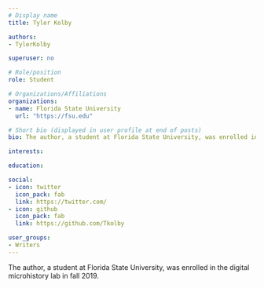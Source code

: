 ```yaml
---
# Display name
title: Tyler Kolby

authors:
- TylerKolby

superuser: no

# Role/position
role: Student

# Organizations/Affiliations
organizations:
- name: Florida State University
  url: "https://fsu.edu"

# Short bio (displayed in user profile at end of posts)
bio: The author, a student at Florida State University, was enrolled in the digital microhistory lab in fall 2019.

interests:

education:

social:
- icon: twitter
  icon_pack: fab
  link: https://twitter.com/
- icon: github
  icon_pack: fab
  link: https://github.com/Tkolby

user_groups:
- Writers
---
```

The author, a student at Florida State University, was enrolled in the digital microhistory lab in fall 2019.



